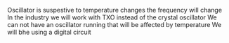Oscillator is suspestive to temperature changes the frequency will change
In the industry we will work with TXO instead of the crystal oscillator
We can not have an oscillator running that will be affected by temperature 
We will bhe using a digital circuit
